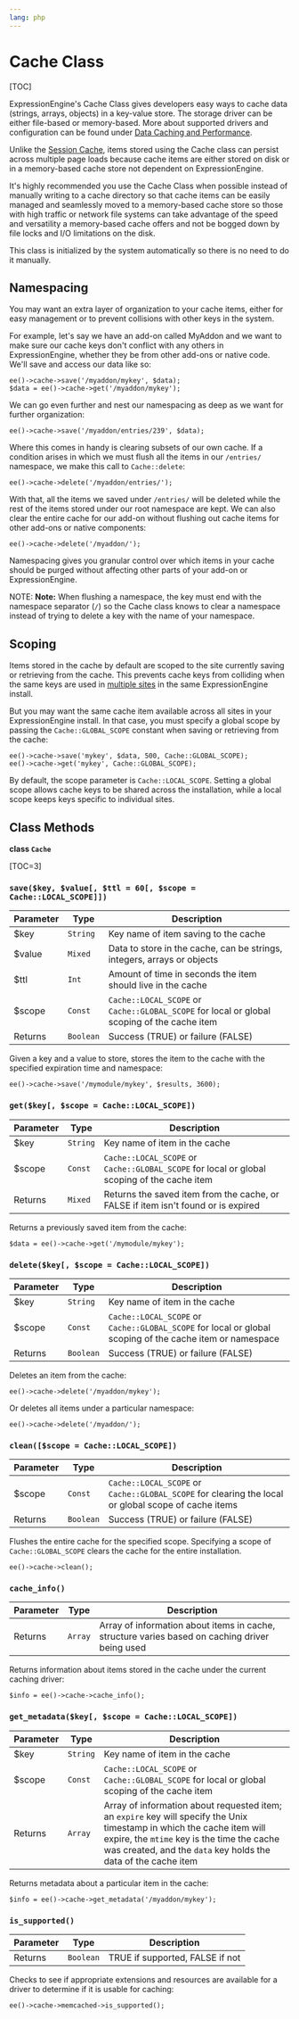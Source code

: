 ```yaml
---
lang: php
---
```


<!--
    This source file is part of the open source project
    ExpressionEngine User Guide (https://github.com/ExpressionEngine/ExpressionEngine-User-Guide)

    @link      https://expressionengine.com/
    @copyright Copyright (c) 2003-2019, EllisLab Corp. (https://ellislab.com)
    @license   https://expressionengine.com/license Licensed under Apache License, Version 2.0
-->

# Cache Class

[TOC]

ExpressionEngine's Cache Class gives developers easy ways to cache data (strings, arrays, objects) in a key-value store. The storage driver can be either file-based or memory-based. More about supported drivers and configuration can be found under [Data Caching and Performance](optimization/caching.md#caching-drivers).

Unlike the [Session Cache](development/legacy/libraries/session.md#cache-access), items stored using the Cache class can persist across multiple page loads because cache items are either stored on disk or in a memory-based cache store not dependent on ExpressionEngine.

It's highly recommended you use the Cache Class when possible instead of manually writing to a cache directory so that cache items can be easily managed and seamlessly moved to a memory-based cache store so those with high traffic or network file systems can take advantage of the speed and versatility a memory-based cache offers and not be bogged down by file locks and I/O limitations on the disk.

This class is initialized by the system automatically so there is no need to do it manually.

## Namespacing

You may want an extra layer of organization to your cache items, either for easy management or to prevent collisions with other keys in the system.

For example, let's say we have an add-on called MyAddon and we want to make sure our cache keys don't conflict with any others in ExpressionEngine, whether they be from other add-ons or native code. We'll save and access our data like so:

    ee()->cache->save('/myaddon/mykey', $data);
    $data = ee()->cache->get('/myaddon/mykey');

We can go even further and nest our namespacing as deep as we want for further organization:

    ee()->cache->save('/myaddon/entries/239', $data);

Where this comes in handy is clearing subsets of our own cache. If a condition arises in which we must flush all the items in our `/entries/` namespace, we make this call to `Cache::delete`:

    ee()->cache->delete('/myaddon/entries/');

With that, all the items we saved under `/entries/` will be deleted while the rest of the items stored under our root namespace are kept. We can also clear the entire cache for our add-on without flushing out cache items for other add-ons or native components:

    ee()->cache->delete('/myaddon/');

Namespacing gives you granular control over which items in your cache should be purged without affecting other parts of your add-on or ExpressionEngine.

NOTE: **Note:** When flushing a namespace, the key must end with the namespace separator (`/`) so the Cache class knows to clear a namespace instead of trying to delete a key with the name of your namespace.

## Scoping

Items stored in the cache by default are scoped to the site currently saving or retrieving from the cache. This prevents cache keys from colliding when the same keys are used in [multiple sites](control-panel/msm.md) in the same ExpressionEngine install.

But you may want the same cache item available across all sites in your ExpressionEngine install. In that case, you must specify a global scope by passing the `Cache::GLOBAL_SCOPE` constant when saving or retrieving from the cache:

    ee()->cache->save('mykey', $data, 500, Cache::GLOBAL_SCOPE);
    ee()->cache->get('mykey', Cache::GLOBAL_SCOPE);

By default, the scope parameter is `Cache::LOCAL_SCOPE`. Setting a global scope allows cache keys to be shared across the installation, while a local scope keeps keys specific to individual sites.

## Class Methods

**class `Cache`**

[TOC=3]

### `save($key, $value[, $ttl = 60[, $scope = Cache::LOCAL_SCOPE]])`

| Parameter | Type      | Description                                                                                 |
| --------- | --------- | ------------------------------------------------------------------------------------------- |
| \$key     | `String`  | Key name of item saving to the cache                                                        |
| \$value   | `Mixed`   | Data to store in the cache, can be strings, integers, arrays or objects                     |
| \$ttl     | `Int`     | Amount of time in seconds the item should live in the cache                                 |
| \$scope   | `Const`   | `Cache::LOCAL_SCOPE` or `Cache::GLOBAL_SCOPE` for local or global scoping of the cache item |
| Returns   | `Boolean` | Success (TRUE) or failure (FALSE)                                                           |

Given a key and a value to store, stores the item to the cache with the specified expiration time and namespace:

    ee()->cache->save('/mymodule/mykey', $results, 3600);

### `get($key[, $scope = Cache::LOCAL_SCOPE])`

| Parameter | Type     | Description                                                                                 |
| --------- | -------- | ------------------------------------------------------------------------------------------- |
| \$key     | `String` | Key name of item in the cache                                                               |
| \$scope   | `Const`  | `Cache::LOCAL_SCOPE` or `Cache::GLOBAL_SCOPE` for local or global scoping of the cache item |
| Returns   | `Mixed`  | Returns the saved item from the cache, or FALSE if item isn't found or is expired           |

Returns a previously saved item from the cache:

    $data = ee()->cache->get('/mymodule/mykey');

### `delete($key[, $scope = Cache::LOCAL_SCOPE])`

| Parameter | Type      | Description                                                                                              |
| --------- | --------- | -------------------------------------------------------------------------------------------------------- |
| \$key     | `String`  | Key name of item in the cache                                                                            |
| \$scope   | `Const`   | `Cache::LOCAL_SCOPE` or `Cache::GLOBAL_SCOPE` for local or global scoping of the cache item or namespace |
| Returns   | `Boolean` | Success (TRUE) or failure (FALSE)                                                                        |

Deletes an item from the cache:

    ee()->cache->delete('/myaddon/mykey');

Or deletes all items under a particular namespace:

    ee()->cache->delete('/myaddon/');

### `clean([$scope = Cache::LOCAL_SCOPE])`

| Parameter | Type      | Description                                                                                         |
| --------- | --------- | --------------------------------------------------------------------------------------------------- |
| \$scope   | `Const`   | `Cache::LOCAL_SCOPE` or `Cache::GLOBAL_SCOPE` for clearing the local or global scope of cache items |
| Returns   | `Boolean` | Success (TRUE) or failure (FALSE)                                                                   |

Flushes the entire cache for the specified scope. Specifying a scope of `Cache::GLOBAL_SCOPE` clears the cache for the entire installation.

    ee()->cache->clean();

### `cache_info()`

| Parameter | Type    | Description                                                                                    |
| --------- | ------- | ---------------------------------------------------------------------------------------------- |
| Returns   | `Array` | Array of information about items in cache, structure varies based on caching driver being used |

Returns information about items stored in the cache under the current caching driver:

    $info = ee()->cache->cache_info();

### `get_metadata($key[, $scope = Cache::LOCAL_SCOPE])`

| Parameter | Type     | Description                                                                                                                                                                                                                            |
| --------- | -------- | -------------------------------------------------------------------------------------------------------------------------------------------------------------------------------------------------------------------------------------- |
| \$key     | `String` | Key name of item in the cache                                                                                                                                                                                                          |
| \$scope   | `Const`  | `Cache::LOCAL_SCOPE` or `Cache::GLOBAL_SCOPE` for local or global scoping of the cache item                                                                                                                                            |
| Returns   | `Array`  | Array of information about requested item; an `expire` key will specify the Unix timestamp in which the cache item will expire, the `mtime` key is the time the cache was created, and the `data` key holds the data of the cache item |

Returns metadata about a particular item in the cache:

    $info = ee()->cache->get_metadata('/myaddon/mykey');

### `is_supported()`

| Parameter | Type      | Description                     |
| --------- | --------- | ------------------------------- |
| Returns   | `Boolean` | TRUE if supported, FALSE if not |

Checks to see if appropriate extensions and resources are available for a driver to determine if it is usable for caching:

    ee()->cache->memcached->is_supported();
